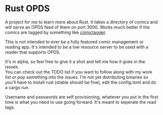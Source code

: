# Rust OPDS

A project for me to learn more about Rust.  It takes a directory of
comics and will serve an OPDS feed of them on port 3000.  Works much better if
the comics are tagged by something like [comictagger](https://github.com/davide-romanini/comictagger).

This is not intended to ever be a fully featured comic management or reading app.  It's intended to be
a low resource server to be used with a reader that supports OPDS.

It's in alpha, so feel free to give it a shot and tell me how it goes in the issues.  
You can check out the TODO list if you want to follow along
with my work list or pop something into the issues.  I'm not yet distributing binaries so you'll have to
install rust (stable should be fine), edit the config.toml and do a cargo run.

Username and passwords are self provisioning, whatever you put in the first time is what you need to use going
forward.  It's meant to seperate the read tags.

